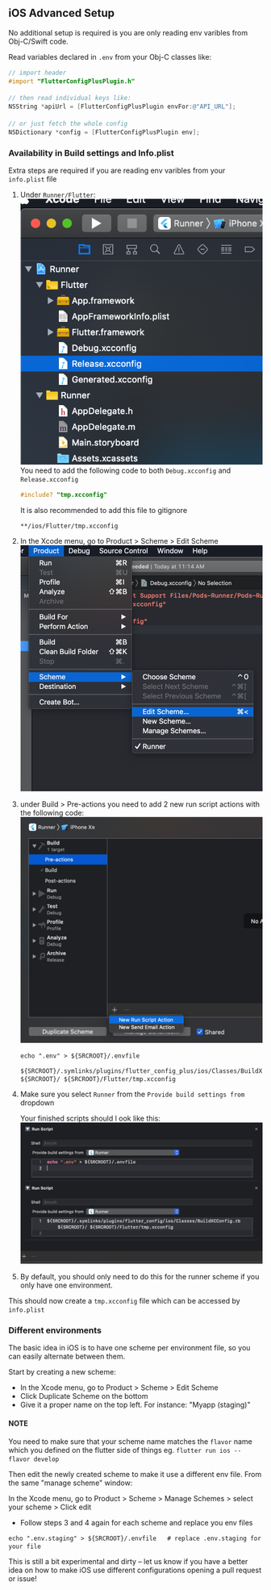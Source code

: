 ## iOS Advanced Setup

No additional setup is required is you are only reading env varibles from Obj-C/Swift code.

Read variables declared in `.env` from your Obj-C classes like:

```objective-c
// import header
#import "FlutterConfigPlusPlugin.h"

// then read individual keys like:
NSString *apiUrl = [FlutterConfigPlusPlugin envFor:@"API_URL"];

// or just fetch the whole config
NSDictionary *config = [FlutterConfigPlusPlugin env];
```

### Availability in Build settings and Info.plist

Extra steps are required if you are reading env varibles from your `info.plist` file

1. Under `Runner/Flutter`:
   ![img](./pic1.png)
   You need to add the following code to both `Debug.xcconfig` and `Release.xcconfig`

   ```objective-c
   #include? "tmp.xcconfig"
   ```

   It is also recommended to add this file to gitignore
   ```
   **/ios/Flutter/tmp.xcconfig
   ```


2. In the Xcode menu, go to Product > Scheme > Edit Scheme
   ![img](./pic2.png)

3. under Build > Pre-actions you need to add 2 new run script actions with the following code:
   ![img](./pic3.png)

   ```
   echo ".env" > ${SRCROOT}/.envfile
   ```

   ```
   ${SRCROOT}/.symlinks/plugins/flutter_config_plus/ios/Classes/BuildXCConfig.rb ${SRCROOT}/ ${SRCROOT}/Flutter/tmp.xcconfig
   ```

4. Make sure you select `Runner` from the `Provide build settings from` dropdown

   Your finished scripts should l ook like this:
   ![img](./pic5.png)

5. By default, you should only need to do this for the runner scheme if you only have one environment.

This should now create a `tmp.xcconfig` file which can be accessed by `info.plist`

### Different environments

The basic idea in iOS is to have one scheme per environment file, so you can easily alternate between them.

Start by creating a new scheme:

- In the Xcode menu, go to Product > Scheme > Edit Scheme
- Click Duplicate Scheme on the bottom
- Give it a proper name on the top left. For instance: "Myapp (staging)"

#### NOTE
You need to make sure that your scheme name matches the `flavor` name which you defined on the flutter side of things
eg. `flutter run ios --flavor develop`

Then edit the newly created scheme to make it use a different env file. From the same "manage scheme" window:

In the Xcode menu, go to Product > Scheme > Manage Schemes > select your scheme > Click edit

- Follow steps 3 and 4 again for each scheme and replace you env files

```
echo ".env.staging" > ${SRCROOT}/.envfile   # replace .env.staging for your file
```

This is still a bit experimental and dirty – let us know if you have a better idea on how to make iOS use different configurations opening a pull request or issue!
